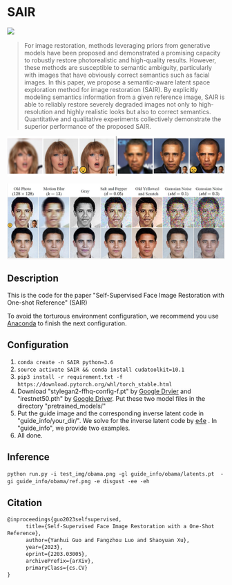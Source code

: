 # SAIR


  <a href="https://opensource.org/licenses/MIT"><img src="https://img.shields.io/badge/License-MIT-yellow.svg"></a>

> For image restoration, methods leveraging priors from generative models have been proposed and demonstrated a promising capacity to robustly restore photorealistic and high-quality results. However, these methods are susceptible to semantic ambiguity, particularly with images that have obviously correct semantics such as facial images. In this paper, we propose a semantic-aware latent space exploration method for image restoration (SAIR). By explicitly modeling semantics information from a given reference image, SAIR is able to reliably restore severely degraded images not only to high-resolution and highly realistic looks but also to correct semantics. Quantitative and qualitative experiments collectively demonstrate the superior performance of the proposed SAIR.
<p align="center">
<img src="figure/sample1.jpg" width="800px"/>
</p>

<p align="center">
<img src="figure/sample2.jpg" width="800px"/>
</p>


## Description

This is the code for the paper "Self-Supervised Face Image Restoration with One-shot  Reference" (SAIR)

To avoid the torturous environment configuration, we recommend you use [Anaconda](https://www.anaconda.com/products/individual#Downloads) to finish the next configuration. 

## Configuration

1. `conda create -n SAIR python=3.6`  
3. `source activate SAIR && conda install cudatoolkit=10.1`
4. `pip3 install -r requirement.txt -f https://download.pytorch.org/whl/torch_stable.html`
5. Download "stylegan2-ffhq-config-f.pt" by [Google Drvier](https://drive.google.com/uc?id=1EM87UquaoQmk17Q8d5kYIAHqu0dkYqdT) and "irestnet50.pth" by [Google Driver](https://drive.google.com/file/d/1ivbPmsqTFXB1PFi5C7jNr8yH7QffVQUq/view?usp=drive_link). Put these two model files in the directory "pretrained_models/"
6. Put the guide image and the corresponding inverse latent code in "guide_info/your_dir/". We solve for the inverse latent code by [e4e](https://github.com/omertov/encoder4editing) . In "guide_info", we provide two examples. 
7. All done. 

## Inference

`python run.py -i test_img/obama.png -gl guide_info/obama/latents.pt  -gi guide_info/obama/ref.png -e disgust -ee -eh`

## Citation
```
@inproceedings{guo2023selfsupervised,
      title={Self-Supervised Face Image Restoration with a One-Shot Reference}, 
      author={Yanhui Guo and Fangzhou Luo and Shaoyuan Xu},
      year={2023},
      eprint={2203.03005},
      archivePrefix={arXiv},
      primaryClass={cs.CV}
}
```

